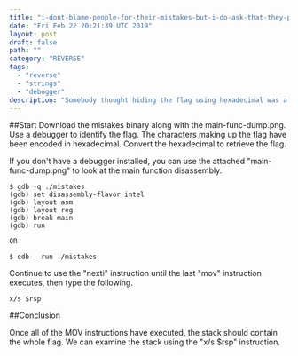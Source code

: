 ```yaml
---
title: "i-dont-blame-people-for-their-mistakes-but-i-do-ask-that-they-pay-for-them"
date: "Fri Feb 22 20:21:39 UTC 2019"
layout: post
draft: false
path: ""
category: "REVERSE"
tags:
  - "reverse"
  - "strings"
  - "debugger"
description: "Somebody thought hiding the flag using hexadecimal was a good idea...."
---
```


##Start
Download the mistakes binary along with the main-func-dump.png. Use a debugger to identify
the flag. The characters making up the flag have been encoded in hexadecimal. Convert the
hexadecimal to retrieve the flag.

If you don't have a debugger installed, you can use the attached "main-func-dump.png" to
look at the main function disassembly.


```
$ gdb -q ./mistakes
(gdb) set disassembly-flavor intel
(gdb) layout asm
(gdb) layout reg
(gdb) break main
(gdb) run

OR

$ edb --run ./mistakes

```
Continue to use the "nexti" instruction until the last "mov" instruction executes, then type the following.

```
x/s $rsp

```
##Conclusion

Once all of the MOV instructions have executed, the stack should contain the whole flag. We can examine the stack using the "x/s $rsp" instruction.
